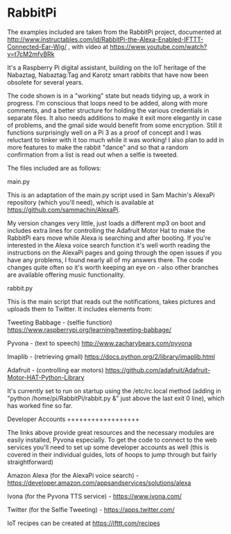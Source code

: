 # RabbitPi

The examples included are taken from the RabbitPi project, documented at http://www.instructables.com/id/RabbitPi-the-Alexa-Enabled-IFTTT-Connected-Ear-Wig/ , with video at https://www.youtube.com/watch?v=t7cM2mfyBRk

It's a Raspberry Pi digital assistant, building on the IoT heritage of the Nabaztag, Nabaztag:Tag and Karotz smart rabbits that have now been obsolete for several years. 

The code shown is in a "working" state but neads tidying up, a work in progress. I'm conscious that loops need to be added, along with more comments, and a better structure for holding the various credentials in separate files. It also needs additions to make it exit more elegantly in case of problems, and the gmail side would benefit from some encryption. Still it functions surprisingly well on a Pi 3 as a proof of concept and I was reluctant to tinker with it too much while it was working! I also plan to add in more features to make the rabbit "dance" and so that a random confirmation from a list is read out when a selfie is tweeted.

The files included are as follows: 

main.py


This is an adaptation of the main.py script used in Sam Machin's AlexaPi repository (which you'll need), which is available at https://github.com/sammachin/AlexaPi. 

My version changes very little, just loads a different mp3 on boot and includes extra lines for controlling the Adafruit Motor Hat to make the RabbitPi ears move while Alexa is searching and after booting. If you're interested in the Alexa voice search function it's well worth reading the instructions on the AlexaPi pages and going through the open issues if you have any problems, I found nearly all of my answers there. The code changes quite often so it's worth keeping an eye on - also other branches are available offering music functionality.

rabbit.py


This is the main script that reads out the notifications, takes pictures and uploads them to Twitter. It includes elements from: 

Tweeting Babbage - (selfie function) https://www.raspberrypi.org/learning/tweeting-babbage/

Pyvona - (text to speech) http://www.zacharybears.com/pyvona 

Imaplib - (retrieving gmail) https://docs.python.org/2/library/imaplib.html

Adafruit - (controlling ear motors) https://github.com/adafruit/Adafruit-Motor-HAT-Python-Library

It's currently set to run on startup using the /etc/rc.local method (adding in "python /home/pi/RabbitPi/rabbit.py &" just above the last exit 0 line), which has worked fine so far.

Developer Accounts
++++++++++++++++++

The links above provide great resources and the necessary modules are easily installed, Pyvona especially. To get the code to connect to the web services you'll need to set up some developer accounts as well (this is covered in their individual guides, lots of hoops to jump through but fairly straightforward)

Amazon Alexa (for the AlexaPi voice search) - https://developer.amazon.com/appsandservices/solutions/alexa

Ivona (for the Pyvona TTS service) - https://www.ivona.com/ 

Twitter (for the Selfie Tweeting) - https://apps.twitter.com/

IoT recipes can be created at https://ifttt.com/recipes 








